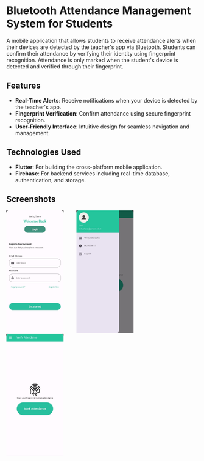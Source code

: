 # Bluetooth Attendance Management System for Students

A mobile application that allows students to receive attendance alerts when their devices are detected by the teacher's app via Bluetooth. Students can confirm their attendance by verifying their identity using fingerprint recognition. Attendance is only marked when the student's device is detected and verified through their fingerprint.

## Features

- **Real-Time Alerts**: Receive notifications when your device is detected by the teacher's app.
- **Fingerprint Verification**: Confirm attendance using secure fingerprint recognition.
- **User-Friendly Interface**: Intuitive design for seamless navigation and management.

## Technologies Used

- **Flutter**: For building the cross-platform mobile application.
- **Firebase**: For backend services including real-time database, authentication, and storage.

## Screenshots


<img src="screenshots/img1.jpg" width="150" height="320" style="margin-right: 30px; display: inline-block;"> 
<img src="screenshots/img2.jpg" width="150" height="320" style="margin-right: 30px; display: inline-block;"> 
<img src="screenshots/img3.jpg" width="150" height="320" style="margin-right: 30px; display: inline-block;">

